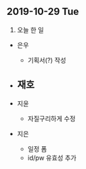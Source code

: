 ## 2019-10-29 Tue

1. 오늘 한 일
- 은우
    - 기획서(?) 작성

- 재호
    - 

- 지윤
  - 자질구리하게 수정

- 지은
  - 일정 폼
  - id/pw 유효성 추가
